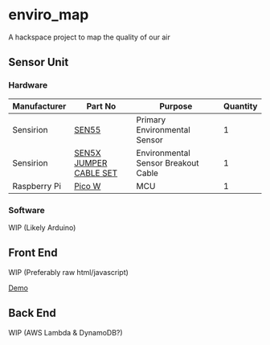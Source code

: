 # enviro_map
A hackspace project to map the quality of our air

## Sensor Unit
### Hardware
| Manufacturer | Part No | Purpose | Quantity |
|--------------|---------|---------|----------|
| Sensirion    | [SEN55](https://www.digikey.co.uk/en/products/detail/sensirion-ag/SEN55-SDN-T/16342756?s=N4IgTCBcDaIM4FMB2BWFIC6BfIA)   | Primary Environmental Sensor | 1 |
| Sensirion    | [SEN5X JUMPER CABLE SET](https://www.digikey.co.uk/en/products/detail/sensirion-ag/SEN5X-JUMPER-6-PIN-JST-GHR-06V-S-CABLE-SET/20507225) | Environmental Sensor Breakout Cable | 1 |
| Raspberry Pi | [Pico W](https://www.digikey.co.uk/en/products/detail/raspberry-pi/SC0918/16608263)  | MCU     | 1 |

### Software
WIP (Likely Arduino)

## Front End
WIP (Preferably raw html/javascript)

[Demo](https://raw.githack.com/cheltenhamhackspace/enviro_map/main/frontend/wip-demo.html)

## Back End
WIP (AWS Lambda & DynamoDB?)